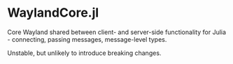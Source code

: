 # WaylandCore.jl
Core Wayland shared between client- and server-side functionality for Julia - connecting, passing messages, message-level types.

Unstable, but unlikely to introduce breaking changes.
